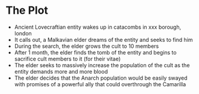 # The Plot

* Ancient Lovecraftian entity wakes up in catacombs in xxx borough, london
* It calls out, a Malkavian elder dreams of the entity and seeks to find him
* During the search, the elder grows the cult to 10 members
* After 1 month, the elder finds the tomb of the entity and begins to sacrifice cult members to it (for their vitae)
* The elder seeks to massively increase the population of the cult as the entity demands more and more blood
* The elder decides that the Anarch population would be easily swayed with promises of a powerful ally that could overthrough the Camarilla
